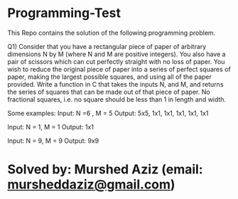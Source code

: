 # Programming-Test

This Repo contains the solution of the following programming problem.

Q1) Consider that you have a rectangular piece of paper of arbitrary dimensions N by M (where N and M are positive integers). You also have a pair of scissors which can cut perfectly straight with no loss of paper. You wish to reduce the original piece of paper into a series of perfect squares of paper, making the largest possible squares, and using all of the paper provided. Write a function in C that takes the inputs N, and M, and returns the series of squares that can be made out of that piece of paper. No fractional squares, i.e. no square should be less than 1 in length and width.

Some examples: Input: N =6 , M = 5 Output: 5x5, 1x1, 1x1, 1x1, 1x1, 1x1

Input: N = 1, M = 1 Output: 1x1

Input: N = 9, M = 9 Output: 9x9

# Solved by: Murshed Aziz (email: mursheddaziz@gmail.com)
